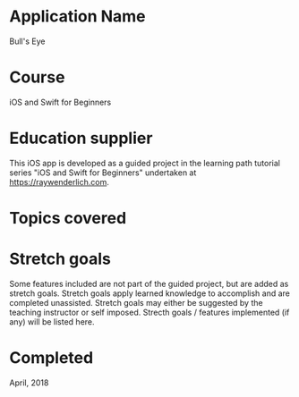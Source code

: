 # Application Name
Bull's Eye

# Course
iOS and Swift for Beginners

# Education supplier
This iOS app is developed as a guided project in the learning path tutorial series "iOS and Swift for Beginners" undertaken at https://raywenderlich.com.

# Topics covered

# Stretch goals
Some features included are not part of the guided project, but are added as stretch goals. Stretch goals apply learned knowledge to accomplish and are completed unassisted. Stretch goals may either be suggested by the teaching instructor or self imposed. Strecth goals / features implemented (if any) will be listed here.

# Completed
April, 2018
